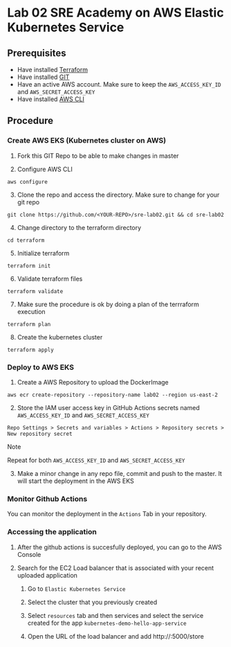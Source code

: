 # Lab 02 SRE Academy on AWS Elastic Kubernetes Service

## Prerequisites

- Have installed [Terraform](https://developer.hashicorp.com/terraform/tutorials/aws-get-started/install-cli)
- Have installed [GIT](https://git-scm.com/)
- Have an active AWS account. Make sure to keep the `AWS_ACCESS_KEY_ID` and `AWS_SECRET_ACCESS_KEY`
- Have installed [AWS CLI](https://docs.aws.amazon.com/cli/latest/userguide/getting-started-install.html)

## Procedure

### Create AWS EKS (Kubernetes cluster on AWS)

1. Fork this GIT Repo to be able to make changes in master

2. Configure AWS CLI 
```Shell
aws configure
```

3. Clone the repo and access the directory. Make sure to change <YOUR-REPO> for your git repo
```Shell
git clone https://github.com/<YOUR-REPO>/sre-lab02.git && cd sre-lab02
```

4. Change directory to the terraform directory
```Shell
cd terraform
```

5. Initialize terraform
```Shell
terraform init
```

6. Validate terraform files
```Shell
terraform validate
```

7. Make sure the procedure is ok by doing a plan of the terrraform execution
```Shell
terraform plan
```

8. Create the kubernetes cluster
```Shell
terraform apply
```

### Deploy to AWS EKS

1. Create a AWS Repository to upload the DockerImage
```Shell
aws ecr create-repository --repository-name lab02 --region us-east-2
```

2. Store the IAM user access key in GitHub Actions secrets named `AWS_ACCESS_KEY_ID` and `AWS_SECRET_ACCESS_KEY`
```Git
Repo Settings > Secrets and variables > Actions > Repository secrets > New repository secret 
```
> [!NOTE] 
> Repeat for both `AWS_ACCESS_KEY_ID` and `AWS_SECRET_ACCESS_KEY`

3. Make a minor change in any repo file, commit and push to the master. It will start the deployment in the AWS EKS

### Monitor Github Actions

You can monitor the deployment in the `Actions` Tab in your repository. 

### Accessing the application

1. After the github actions is succesfully deployed, you can go to the AWS Console


2. Search for the EC2 Load balancer that is associated with your recent uploaded application

    1. Go to `Elastic Kubernetes Service`

    2. Select the cluster that you previously created

    3. Select `resources` tab and then services and select the service created for the app `kubernetes-demo-hello-app-service`

    4. Open the URL of the load balancer and add http://<URL>:5000/store


